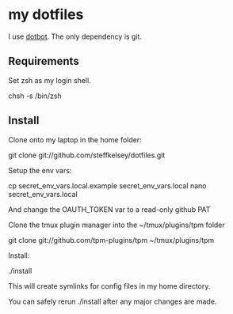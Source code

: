 my dotfiles
===============

I use [dotbot](https://github.com/anishathalye/dotbot). The only dependency is
git.

Requirements
------------

Set zsh as my login shell.

  chsh -s /bin/zsh


Install
-------

Clone onto my laptop in the home folder:

  git clone git://github.com/steffkelsey/dotfiles.git

Setup the env vars: 

  cp secret_env_vars.local.example secret_env_vars.local 
  nano secret_env_vars.local

And change the OAUTH_TOKEN var to a read-only github PAT

Clone the tmux plugin manager into the ~/tmux/plugins/tpm folder

  git clone git://github.com/tpm-plugins/tpm ~/tmux/plugins/tpm

Install:

  ./install

This will create symlinks for config files in my home directory.

You can safely rerun ./install after any major changes are made.

